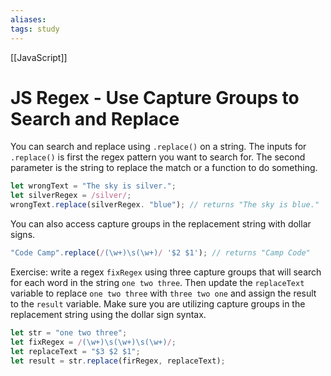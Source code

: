 ```yaml
---
aliases:
tags: study
---
```

[[JavaScript]]
# JS Regex - Use Capture Groups to Search and Replace
You can search and replace using `.replace()` on a string. The inputs for `.replace()` is first the regex pattern you want to search for. The second parameter is the string to replace the match or a function to do something.

```js
let wrongText = "The sky is silver.";
let silverRegex = /silver/;
wrongText.replace(silverRegex. "blue"); // returns "The sky is blue."
```

You can also access capture groups in the replacement string with dollar signs.

```js
"Code Camp".replace(/(\w+)\s(\w+)/ '$2 $1'); // returns "Camp Code"
```

Exercise: write a regex `fixRegex` using three capture groups that will search for each word in the string `one two three`. Then update the `replaceText` variable to replace `one two three` with `three two one` and assign the result to the `result` variable. Make sure you are utilizing capture groups in the replacement string using the dollar sign syntax.

```js
let str = "one two three";
let fixRegex = /(\w+)\s(\w+)\s(\w+)/;
let replaceText = "$3 $2 $1";
let result = str.replace(firRegex, replaceText);
```